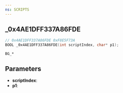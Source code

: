 ```yaml
---
ns: SCRIPTS
---
```

## _0x4AE1DFF337A86FDE

```c
// 0x4AE1DFF337A86FDE 0xF8E5F73A
BOOL _0x4AE1DFF337A86FDE(int scriptIndex, char* p1);
```

```
BG_*
```

## Parameters
* **scriptIndex**:
* **p1**:
